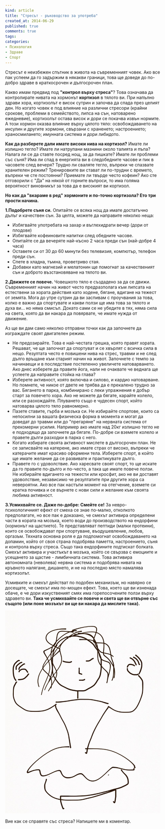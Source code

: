 ```yaml
---
kind: article
title: "Стресът - ръководство за употреба"
created_at: 2014-06-29 
published: true
comments: true
tags:
categories:
- Психология
- Здраве
- Спорт
--- 
```

Стресът е неизбежен спътник в живота на съвременният човек. Ако все пак успеем да го задържим в някакви граници, това ще доведе до по-добро здраве в краткосрочен и дългосрочен план. 

Какво имам предвид под **"контрол върху стреса"**? Това означава да контролирате нивата на хормонът **кортизол** в тялото ви. При напълно здрави хора, кортизолът е висок сутрин и започва да спада през целият ден. Но когато човек е под влияние на различни стресори (крайни срокове, проблеми в семейството, липса на сън, натоварено ежедневие), кортизолът остава висок и дори се покачва извън нормите. А този хормон оказва влияние върху цялото тяло: освобождаването на инсулин и другите хормони, свързани с храненето; настроението; храносмилането; имунната система и дори либидото.

**Как да разберете дали имате високи нива на кортизол?**
 Имате ли излишно тегло? Имате ли натрупани мазнини около талията и пъпа? Налага ли се да ставте посред нощ, за да пишкате? Имате ли проблеми със съня? Има ли спад в енергията ви в следобедните часове и пик в часовете след вечеря? Трудно ли сваляте тегло, въпреки че спазвате хранителен режим? Тренировките ви стават ли по-трудни с времето, въпреки че сте постоянни? Приемате ли твърде често кофеин? Ако сте отговорили с "Да" на някой от горните въпроси, то има голяма вероятност виновникът за това да е високият ви кортизол.

<!-- more -->

**Но как да "вкараме в ред" хормоните и по-точно кортизола? Ето три прости начина.**

**1.Подобрете съня си.** Опитайте се всяка нощ да имате достатъчно дълъг и качествен сън. За целта, можете да направите няколко неща:

* Избягвайте употребата на захар и въглехидрати вечер (дори от плодове)
* Избягвайте кофеиновите напитки след обедните часове.
* Опитайте се да вечеряте най-късно 2 часа преди сън (най-добре 4 часа)
* Оставете си от 30 до 60 минути без телевизия, компютър, телефон преди сън.
* Спете в хладна, тъмна, проветриво стая.
* Добавки като магнезий и мелатонин ще помогнат за качественият сън и доброто възстановяване на тялото ви.

**2.Движете се повече.** Човешкото тяло е създадено за да се движи. Съвременният начин на живот често предразполага към липсата на естествени за хората действия като ходене, бягане, вдигане на тежест от земята. Мога до утре сутрин да ви заспивам с проучвания за това, колко е важно да спортувате и какви ползи ще има това за тялото и духа ви... но няма смисъл. Докато сами се не убедите в тях, няма сила на света, която да ви накара да повярвате, че имате нужда от движение.

Аз ще ви дам само няколко отправни точки как да започнете да изграждате своят двигателен режим.

* Не предозирайте. Това е най-честата грешка, която правят хората. Решават, че ще започнат да спортуват и се хвърлят с всичка сила в нещо. Резултата често е повишени нива на стрес, травми и не след дълго връщане към старият начин на живот. Започнете с темпо за начинаещи и в последствие постепенно увеличете натоварването. Ако днес изберете да правите йога, нали не очаквате че веднага ще успеете да направите стойка на глава?
* Изберете активност, която включва и силово, и кардио натоварване. Но помнете, че никое от двете не трябва да е прекалено трудно за вас. Бягането в парка, комбинирано с леки упражнения е добър старт за повечето хора. Ако не можете да бягате, карайте колело, или се разхождайте. Плуването също е чудесен спорт, който натоварва цялото тяло равномерно.
* Пазете ставите, гърба и мозъка си. Не избирайте спортове, които са непосилни за вашата физическа форма в момента и могат да доведат до травми или до "прегаряне" на нервната система от прекомерни усилия. Например ако имате над 20кг излишно тегло не е подходящо да започнете да бягате. По-добре си вземете колело и правете дълги разходки в парка с него.
* Когато избирате своята активност мислете в дългосрочен план. Не се записвайте на катерене, ако имате страх от високо, въпреки че катерачите имат красиво оформени тела. Изберете спорт, в който ще имате желание да се развивате и практикувате дълго.
* Правете го с удоволствие. Ако харесвате своят спорт, то ще искате да го правите по-дълго и по-често, а така ще имате повече ползи. Не избирайте вдигането на тежести или кросфит, ако не ви доставят удоволствие, независимо че резултатите при другите хора са невероятни. Ако все пак настъпи момент на отегчение, вземете си кратка почивка и се върнете с нови сили и желание към своята любима активност.

**3.Усмихвайте се. Даже по-добре: Смейте се!** За невро-психологичният ефект от смеха се знае по-малко, отколкото предполагате, но все пак е доказано, че смехът активира определени части в кората на мозъка, което води до производството на ендорфини (хормонът на щастието). Те представляват пептиди (малки протеини), които се освобождават при спортуване, въодушевление, любов, оргазъм. Тяхната основна роля е да подпомогнат освобождаването на допамин, който от своя страна подобрява паметта, настроението, съня и контрола върху стреса. Също така ендорфините подтискат болката. Смехът активира и участъкът в мозъка, който се свързва с емоциите и усещането за щастие - лимбичната система. Това активира автономната (неволева) нервна система и подобрява нивата на кръвното налягане, дишането, и не на последно място намалява кортизолът.

Усмивките и смехът действат по подобен механизъм, но навярно се досещате, че смехът има по-мощен ефект. Това, което ще ви изненада обаче, е че дори изкуственият смях има горепосочените ползи върху здравето ви. **Така че усмихвайте се повече и света ще ви отвърне със същото (или поне мозъкът ви ще ви накара да мислите така).**

![Стрес](/images/posts/Stress.jpg)

Вие как се справяте със стреса? Напишете ми в коментар.